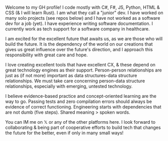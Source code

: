 Welcome to my GH profile! I code mostly with C#, F#, JS, Python, HTML & CSS (& I will learn Rust). I am what they call a "junior" dev. I have worked on many solo projects (see repos below) and I have not worked as a software dev for a job (yet). I have experience writing software documentation. I currently work as tech support for a software company in healthcare.

I am excited for the excellent future that awaits us, as we are those who will build the future. It is the dependency of the world on our creations that gives us great influence over the future's direction, and I approach this responsibility with great care and hope.

I love creating excellent tools that have excellent CX, & these depend on great technology engines as their support. Person-person relationships are just as (if not more) important as data structures-data structure relationships. We must take care concerning person-data structure relationships, especially with emerging, untested technology.

I believe evidence-based practice and concept-oriented learning are the way to go. Passing tests and zero compilation errors should always be evidence of correct functioning. Engineering starts with dependencies that are not dumb (five steps). Shared meaning > spoken words. 

You can IM me on 𝕏 or any of the other platforms here. I look forward to collaborating & being part of cooperative efforts to build tech that changes the future for the better, even if only in many small ways!